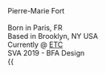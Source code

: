 <!DOCTYPE html>
<!--  This site was created in Webflow. http://www.webflow.com  -->
<!--  Last Published: Tue Jan 21 2020 18:31:25 GMT+0000 (Coordinated Universal Time)  -->
<html data-wf-page="5deda973cad21725acdf354a" data-wf-site="5deda973cad217d2fadf3548">
<head>
  <meta charset="utf-8">
  <title>pierre-marie fort</title>
  <meta content="width=device-width, initial-scale=1" name="viewport">
  <meta content="Webflow" name="generator">
  <link href="css/normalize.css" rel="stylesheet" type="text/css">
  <link href="css/webflow.css" rel="stylesheet" type="text/css">
  <link href="css/pierre-marie-fort.webflow.css" rel="stylesheet" type="text/css">
  <!-- [if lt IE 9]><script src="https://cdnjs.cloudflare.com/ajax/libs/html5shiv/3.7.3/html5shiv.min.js" type="text/javascript"></script><![endif] -->
  <script type="text/javascript">!function(o,c){var n=c.documentElement,t=" w-mod-";n.className+=t+"js",("ontouchstart"in o||o.DocumentTouch&&c instanceof DocumentTouch)&&(n.className+=t+"touch")}(window,document);</script>
  <link href="images/favicon.ico" rel="shortcut icon" type="image/x-icon">
  <link href="images/webclip.png" rel="apple-touch-icon">
  <style>
* {
  -webkit-font-smoothing: antialiased;
  -moz-osx-font-smoothing: grayscale;
}
</style>
</head>
<body class="body">
  <div>Pierre-Marie Fort<br><br>Born in Paris, FR<br>Based in Brooklyn, NY USA<br>Currently @ <a href="http://www.etc-nyc.com">ETC<br></a>SVA 2019 - BFA Design<br></div>
  {{
  
  
  <script src="https://d3e54v103j8qbb.cloudfront.net/js/jquery-3.4.1.min.220afd743d.js" type="text/javascript" integrity="sha256-CSXorXvZcTkaix6Yvo6HppcZGetbYMGWSFlBw8HfCJo=" crossorigin="anonymous"></script>
  <script src="js/webflow.js" type="text/javascript"></script>
  <!-- [if lte IE 9]><script src="https://cdnjs.cloudflare.com/ajax/libs/placeholders/3.0.2/placeholders.min.js"></script><![endif] -->
</body>
</html>
